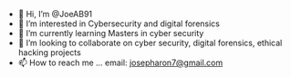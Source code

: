 - 👋 Hi, I’m @JoeAB91
- 👀 I’m interested in  Cybersecurity and digital forensics
- 🌱 I’m currently learning Masters in cyber security
- 💞️ I’m looking to collaborate on cyber security, digital forensics, ethical hacking projects
- 📫 How to reach me ... email: josepharon7@gmail.com

<!---
JoeAB91/JoeAB91 is a ✨ special ✨ repository because its `README.md` (this file) appears on your GitHub profile.
You can click the Preview link to take a look at your changes.
--->
